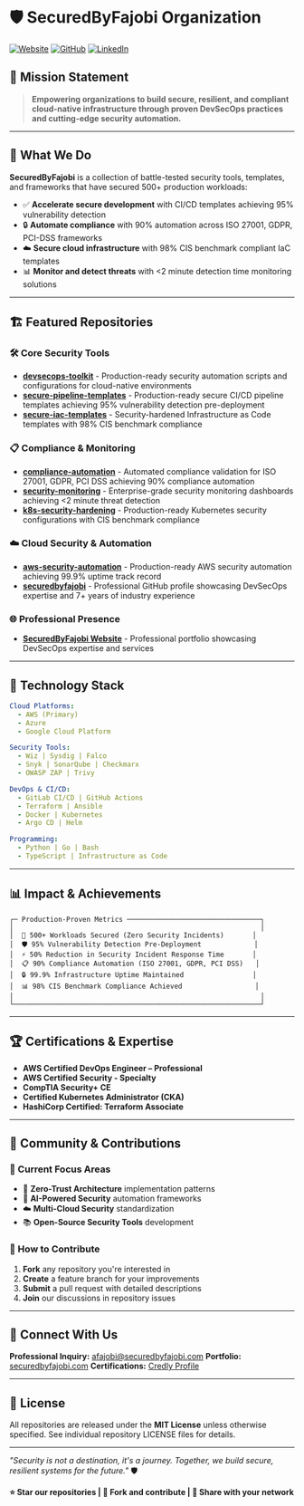 # 🛡️ SecuredByFajobi Organization

[![Website](https://img.shields.io/badge/Website-securedbyfajobi.com-blue?style=for-the-badge&logo=globe)](https://securedbyfajobi.com)
[![GitHub](https://img.shields.io/badge/GitHub-securedbyfajobi-black?style=for-the-badge&logo=github)](https://github.com/securedbyfajobi)
[![LinkedIn](https://img.shields.io/badge/LinkedIn-fajobi10-0077B5?style=for-the-badge&logo=linkedin)](https://linkedin.com/in/fajobi10)

## 🎯 Mission Statement

> **Empowering organizations to build secure, resilient, and compliant cloud-native infrastructure through proven DevSecOps practices and cutting-edge security automation.**

---

## 🚀 What We Do

**SecuredByFajobi** is a collection of battle-tested security tools, templates, and frameworks that have secured 500+ production workloads:

- ✅ **Accelerate secure development** with CI/CD templates achieving 95% vulnerability detection
- 🔒 **Automate compliance** with 90% automation across ISO 27001, GDPR, PCI-DSS frameworks
- ☁️ **Secure cloud infrastructure** with 98% CIS benchmark compliant IaC templates
- 📊 **Monitor and detect threats** with <2 minute detection time monitoring solutions

---

## 🏗️ Featured Repositories

### 🛠️ Core Security Tools
- **[devsecops-toolkit](https://github.com/securedbyfajobi/devsecops-toolkit)** - Production-ready security automation scripts and configurations for cloud-native environments
- **[secure-pipeline-templates](https://github.com/securedbyfajobi/secure-pipeline-templates)** - Production-ready secure CI/CD pipeline templates achieving 95% vulnerability detection pre-deployment
- **[secure-iac-templates](https://github.com/securedbyfajobi/secure-iac-templates)** - Security-hardened Infrastructure as Code templates with 98% CIS benchmark compliance

### 📋 Compliance & Monitoring
- **[compliance-automation](https://github.com/securedbyfajobi/compliance-automation)** - Automated compliance validation for ISO 27001, GDPR, PCI DSS achieving 90% compliance automation
- **[security-monitoring](https://github.com/securedbyfajobi/security-monitoring)** - Enterprise-grade security monitoring dashboards achieving <2 minute threat detection
- **[k8s-security-hardening](https://github.com/securedbyfajobi/k8s-security-hardening)** - Production-ready Kubernetes security configurations with CIS benchmark compliance

### ☁️ Cloud Security & Automation
- **[aws-security-automation](https://github.com/securedbyfajobi/aws-security-automation)** - Production-ready AWS security automation achieving 99.9% uptime track record
- **[securedbyfajobi](https://github.com/securedbyfajobi/securedbyfajobi)** - Professional GitHub profile showcasing DevSecOps expertise and 7+ years of industry experience

### 🌐 Professional Presence
- **[SecuredByFajobi Website](https://securedbyfajobi.com)** - Professional portfolio showcasing DevSecOps expertise and services

---

## 🔧 Technology Stack

```yaml
Cloud Platforms:
  - AWS (Primary)
  - Azure
  - Google Cloud Platform

Security Tools:
  - Wiz | Sysdig | Falco
  - Snyk | SonarQube | Checkmarx
  - OWASP ZAP | Trivy

DevOps & CI/CD:
  - GitLab CI/CD | GitHub Actions
  - Terraform | Ansible
  - Docker | Kubernetes
  - Argo CD | Helm

Programming:
  - Python | Go | Bash
  - TypeScript | Infrastructure as Code
```

---

## 📊 Impact & Achievements

```
┌─ Production-Proven Metrics ─────────────────────────────────┐
│                                                             │
│  🎯 500+ Workloads Secured (Zero Security Incidents)       │
│  🛡️ 95% Vulnerability Detection Pre-Deployment             │
│  ⚡ 50% Reduction in Security Incident Response Time       │
│  📋 90% Compliance Automation (ISO 27001, GDPR, PCI DSS)   │
│  🔒 99.9% Infrastructure Uptime Maintained                 │
│  📊 98% CIS Benchmark Compliance Achieved                  │
│                                                             │
└─────────────────────────────────────────────────────────────┘
```

---

## 🏆 Certifications & Expertise

- **AWS Certified DevOps Engineer – Professional**
- **AWS Certified Security - Specialty**
- **CompTIA Security+ CE**
- **Certified Kubernetes Administrator (CKA)**
- **HashiCorp Certified: Terraform Associate**

---

## 🤝 Community & Contributions

### 🎯 Current Focus Areas
- 🔐 **Zero-Trust Architecture** implementation patterns
- 🤖 **AI-Powered Security** automation frameworks
- ☁️ **Multi-Cloud Security** standardization
- 📚 **Open-Source Security Tools** development

### 🌟 How to Contribute
1. **Fork** any repository you're interested in
2. **Create** a feature branch for your improvements
3. **Submit** a pull request with detailed descriptions
4. **Join** our discussions in repository issues

---

## 🔗 Connect With Us

**Professional Inquiry:** [afajobi@securedbyfajobi.com](mailto:afajobi@securedbyfajobi.com)
**Portfolio:** [securedbyfajobi.com](https://securedbyfajobi.com)
**Certifications:** [Credly Profile](https://www.credly.com/users/adeyinka-fajobi)

---

## 📄 License

All repositories are released under the **MIT License** unless otherwise specified. See individual repository LICENSE files for details.

---

*"Security is not a destination, it's a journey. Together, we build secure, resilient systems for the future."* 🛡️

**⭐ Star our repositories | 🍴 Fork and contribute | 📢 Share with your network**